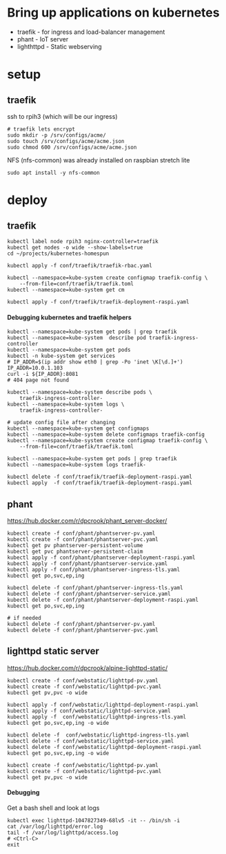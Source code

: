 
# Bring up applications on kubernetes

 - traefik - for ingress and load-balancer management
 - phant - IoT server
 - lighthttpd - Static webserving


# setup


## traefik

ssh to rpih3 (which will be our ingress)

```
# traefik lets encrypt
sudo mkdir -p /srv/configs/acme/
sudo touch /srv/configs/acme/acme.json
sudo chmod 600 /srv/configs/acme/acme.json
```

NFS (nfs-common) was already installed on raspbian stretch lite

```
sudo apt install -y nfs-common
```

# deploy

## traefik

```
kubectl label node rpih3 nginx-controller=traefik
kubectl get nodes -o wide --show-labels=true
cd ~/projects/kubernetes-homespun

kubectl apply -f conf/traefik/traefik-rbac.yaml

kubectl --namespace=kube-system create configmap traefik-config \
    --from-file=conf/traefik/traefik.toml
kubectl --namespace=kube-system get cm

kubectl apply -f conf/traefik/traefik-deployment-raspi.yaml
```

#### Debugging kubernetes and traefik helpers

```
kubectl --namespace=kube-system get pods | grep traefik
kubectl --namespace=kube-system  describe pod traefik-ingress-controller
kubectl --namespace=kube-system get pods
kubectl -n kube-system get services
# IP_ADDR=$(ip addr show eth0 | grep -Po 'inet \K[\d.]+')
IP_ADDR=10.0.1.103
curl -i ${IP_ADDR}:8081
# 404 page not found

kubectl --namespace=kube-system describe pods \
    traefik-ingress-controller-
kubectl --namespace=kube-system logs \
    traefik-ingress-controller-

# update config file after changing
kubectl --namespace=kube-system get configmaps
kubectl --namespace=kube-system delete configmaps traefik-config
kubectl --namespace=kube-system create configmap traefik-config \
    --from-file=conf/traefik/traefik.toml

kubectl --namespace=kube-system get pods | grep traefik
kubectl --namespace=kube-system logs traefik-
```

```
kubectl delete -f conf/traefik/traefik-deployment-raspi.yaml
kubectl apply  -f conf/traefik/traefik-deployment-raspi.yaml
```


## phant

https://hub.docker.com/r/dpcrook/phant_server-docker/

```shell
kubectl create -f conf/phant/phantserver-pv.yaml
kubectl create -f conf/phant/phantserver-pvc.yaml
kubectl get pv phantserver-persistent-volume
kubectl get pvc phantserver-persistent-claim
kubectl apply -f conf/phant/phantserver-deployment-raspi.yaml
kubectl apply -f conf/phant/phantserver-service.yaml
kubectl apply -f conf/phant/phantserver-ingress-tls.yaml
kubectl get po,svc,ep,ing
```


```shell
kubectl delete -f conf/phant/phantserver-ingress-tls.yaml
kubectl delete -f conf/phant/phantserver-service.yaml
kubectl delete -f conf/phant/phantserver-deployment-raspi.yaml
kubectl get po,svc,ep,ing

# if needed
kubectl delete -f conf/phant/phantserver-pv.yaml
kubectl delete -f conf/phant/phantserver-pvc.yaml
```


## lighttpd static server

https://hub.docker.com/r/dpcrook/alpine-lighttpd-static/

``` shell
kubectl create -f conf/webstatic/lighttpd-pv.yaml
kubectl create -f conf/webstatic/lighttpd-pvc.yaml
kubectl get pv,pvc -o wide

kubectl apply -f conf/webstatic/lighttpd-deployment-raspi.yaml
kubectl apply -f conf/webstatic/lighttpd-service.yaml
kubectl apply -f  conf/webstatic/lighttpd-ingress-tls.yaml
kubectl get po,svc,ep,ing -o wide
```


``` shell
kubectl delete -f  conf/webstatic/lighttpd-ingress-tls.yaml
kubectl delete -f conf/webstatic/lighttpd-service.yaml
kubectl delete -f conf/webstatic/lighttpd-deployment-raspi.yaml
kubectl get po,svc,ep,ing -o wide

kubectl create -f conf/webstatic/lighttpd-pv.yaml
kubectl create -f conf/webstatic/lighttpd-pvc.yaml
kubectl get pv,pvc -o wide

```



#### Debugging

Get a bash shell and look at logs

``` shell
kubectl exec lighttpd-1047827349-68lv5 -it -- /bin/sh -i
cat /var/log/lighttpd/error.log
tail -f /var/log/lighttpd/access.log
# <Ctrl-C>
exit
```
